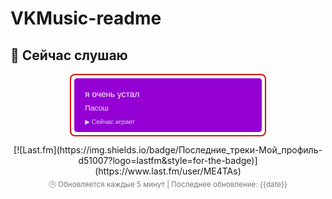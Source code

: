 # VKMusic-readme

## 🎵 Сейчас слушаю

<div align="center" style="margin: 15px 0; position: relative;">

<!-- Основной виджет с эффектом при наведении -->
<a href="https://www.last.fm/user/ME4TAs" target="_blank">
  <img 
    src="https://raw.githubusercontent.com/IsNotAcceptable/VKMusic-readme/main/assets/lastfm_widget.svg?t=0" 
    width="300" 
    style="border: 2px solid #d51007; border-radius: 8px; padding: 5px; transition: transform 0.3s ease;" 
    onmouseover="this.style.transform='scale(1.02)'" 
    onmouseout="this.style.transform='scale(1)'"
    alt="Now Playing"
  >
</a>

<!-- Бейдж с анимацией -->
<div style="margin-top: 10px;">
  [![Last.fm](https://img.shields.io/badge/Последние_треки-Мой_профиль-d51007?logo=lastfm&style=for-the-badge)](https://www.last.fm/user/ME4TAs)
</div>

<!-- Индикатор обновления -->
<sub style="display: block; margin-top: 5px; color: #777;">
  🕒 Обновляется каждые 5 минут | Последнее обновление: {{date}}
</sub>

</div>

